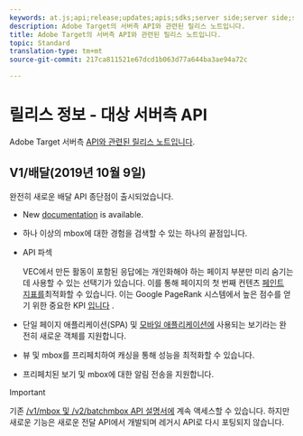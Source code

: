 ```yaml
---
keywords: at.js;api;release;updates;apis;sdks;server side;server side;server-side;api;delivery api
description: Adobe Target의 서버측 API와 관련된 릴리스 노트입니다.
title: Adobe Target의 서버측 API와 관련된 릴리스 노트입니다.
topic: Standard
translation-type: tm+mt
source-git-commit: 217ca811521e67dcd1b063d77a644ba3ae94a72c

---
```



# 릴리스 정보 - 대상 서버측 API

Adobe Target 서버측 [API와 관련된 릴리스 노트입니다](https://developers.adobetarget.com/api/delivery-api/).

## V1/배달(2019년 10월 9일)

완전히 새로운 배달 API 종단점이 출시되었습니다.

* New [documentation](https://developers.adobetarget.com/api/delivery-api/) is available.
* 하나 이상의 mbox에 대한 경험을 검색할 수 있는 하나의 끝점입니다.
* API 파섹

   VEC에서 만든 활동이 포함된 응답에는 개인화해야 하는 페이지 부분만 미리 숨기는 데 사용할 수 있는 선택기가 있습니다. 이를 통해 페이지의 첫 번째 컨텐츠 [페인트 지표를](https://developers.google.com/web/fundamentals/performance/user-centric-performance-metrics.html)최적화할 수 있습니다. 이는 Google PageRank 시스템에서 높은 점수를 얻기 위한 중요한 KPI [입니다](https://en.wikipedia.org/wiki/PageRank) .

* 단일 페이지 애플리케이션(SPA) 및 [모바일 애플리케이션에](/help/c-implementing-target/c-implementing-target-for-client-side-web/how-to-deployatjs/target-atjs-single-page-application.md) [](/help/c-target-mobile-app/target-mobile-app.md)사용되는 보기라는 완전히 새로운 객체를 지원합니다.
* 뷰 및 mbox를 프리페치하여 캐싱을 통해 성능을 최적화할 수 있습니다.
* 프리페치된 보기 및 mbox에 대한 알림 전송을 지원합니다.

>[!IMPORTANT]
>
>기존 [/v1/mbox 및 /v2/batchmbox API 설명서에](https://developers.adobetarget.com/api/legacy-api/index.html) 계속 액세스할 수 있습니다. 하지만 새로운 기능은 새로운 전달 API에서 개발되며 레거시 API로 다시 포팅되지 않습니다.
